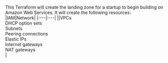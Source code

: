 This Terraform will create the landing zone for a startup to begin building on Amazon Web Services. It will create the following resources:
&nbsp;
|IAM|Network|
|:---|:---|
||VPCs<br>DHCP option sets<br>Subnets<br>Peering connections<br>Elastic IPs<br>Internet gateways<br>NAT gateways<br>|